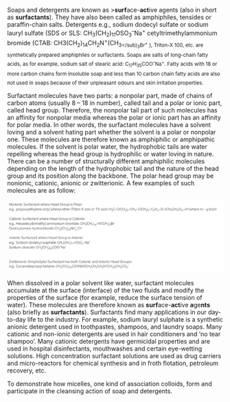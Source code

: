 Soaps and detergents are known as >**surf**ace-**act**ive agents (also in short as **surfactants**). They have also been called as amphiphiles, tensides or paraffin-chain salts. Detergents e.g., sodium dodecyl sulfate or sodium lauryl sulfate (SDS or SLS: CH<sub>3</sub>(CH<sub>2</sub>)<sub>11</sub>OSO<sub>3</sub><sup>–</sup>Na<sup>+</sup> cetyltrimethylammonium bromide (CTAB: CH<subb>3</sub>(CH<sub>2</sub>)<sub>14</sub>CH<sub>2</sub>N<sup>+</sup>(CH<sub>3</sub)<sub>3</sub>Br<sup>+</sup> ), Triton-X 100, etc. are synthetically prepared amphiphiles or surfactants. Soaps are salts of long-chain fatty acids, as for example, sodium salt of stearic acid: C<sub>17</sub>H<sub>35</sub>COO<sup>–</sup>Na<sup>+</sup>. Fatty acids with 18 or more carbon chains form insoluble soap and less than 10 carbon chain fatty acids are also not used in soaps because of their unpleasant odours and skin irritation properties.  

Surfactant molecules have two parts: a nonpolar part, made of chains of carbon atoms (usually 8 – 18 in number), called tail and a polar or ionic part, called head group. Therefore, the nonpolar tail part of such molecules has an affinity for nonpolar media whereas the polar or ionic part has an affinity for polar media. In other words, the surfactant molecules have a solvent loving and a solvent hating part whether the solvent is a polar or nonpolar one. These molecules are therefore known as amphiphilic or amphipathic molecules. If the solvent is polar water, the hydrophobic tails are water repelling whereas the head group is hydrophilic or water loving in nature. There can be a number of structurally different amphiphilic molecules depending on the length of the hydrophobic tail and the nature of the head group and its position along the backbone. The polar head group may be nonionic, cationic, anionic or zwitterionic. A few examples of such molecules are as follow:   

<center><img src="images/image1.png">  </center>  

When dissolved in a polar solvent like water, surfactant molecules accumulate at the surface (interface) of the two fluids and modify the properties of the surface (for example, reduce the surface tension of water). These molecules are therefore known as **surf**ace-**act**ive **a**ge**nts** (also briefly as **surfactants**). Surfactants find many applications in our day-to-day life to the industry. For example, sodium lauryl sulphate is a synthetic anionic detergent used in toothpastes, shampoos, and laundry soaps. Many cationic and non-ionic detergents are used in hair conditioners and ‘no tear shampoo’. Many cationic detergents have germicidal properties and are used in hospital disinfectants, mouthwashes and certain eye-wetting solutions. High concentration surfactant solutions are used as drug carriers and micro-reactors for chemical synthesis and in froth flotation, petroleum recovery, etc.   

To demonstrate how micelles, one kind of association colloids, form and participate in the cleansing action of soap and detergents.  



